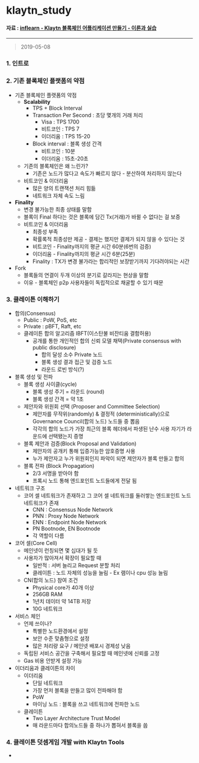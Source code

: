 # klaytn_study

#### 자료 : [inflearn - Klaytn 블록체인 어플리케이션 만들기 - 이론과 실습](https://www.inflearn.com/course/%ED%81%B4%EB%A0%88%EC%9D%B4%ED%8A%BC#)

----------

> 2019-05-08

### 1. 인트로

### 2. 기존 블록체인 플랫폼의 약점

- 기존 블록체인 플랫폼의 약점
  - **Scalability**
    - TPS + Block Interval
    - Transaction Per Second : 초당 몇개의 거래 처리
      - Visa : TPS 1700
      - 비트코인 : TPS 7
      - 이더리움 : TPS 15-20
    - Block interval : 블록 생성 간격
      - 비트코인 : 10분
      - 이더리움 : 15초-20초
  - 기존의 블록체인은 왜 느린가?
    - 기존은 노드가 많다고 속도가 빠르지 않다 - 분산하여 처리하지 않는다
  - 비트코인 & 이더리움
    - 많은 양의 트랜잭션 처리 힘듦
    - 네트워크 자체 속도 느림
- **Finality**
  - 변경 불가능한 최종 상태를 말함
  - 블록이 Final 하다는 것은 블록에 담긴 Tx(거래)가 바뀔 수 없다는 걸 보증
  - 비트코인 & 이더리움
    - 최종성 부족
    - 확률록적 최종성만 제공 - 결제는 했지만 결제가 되지 않을 수 있다는 것
    - 비트코인 - Finality까지의 평균 시간 60분(6번의 검증)
    - 이더리움 - Finality까지의 평균 시간 6분(25분)
    - Finality : TX가 변경 불가라는 합리적인 보장받기까지 기다려야되는 시간
- Fork
  - 블록들의 연결이 두개 이상의 분기로 갈라지는 현상을 말함
  - 이유 - 블록체인 p2p 사용자들이 독립적으로 채굴할 수 있기 때문

### 3. 클레이튼 이해하기

- 합의(Consensus)
  - Public : PoW, PoS, etc
  - Private : pBFT, Raft, etc
  - 클레이튼 합의 알고리즘 IBFT(이스탄불 비잔티움 결함허용)
    - 공개를 통한 개인적인 합의 신뢰 모델 채택(Private consensus with public disclosure)
      - 합의 달성 소수 Private 노드
      - 블록 생성 결과 접근 및 검증 노드
      - 라운드 로빈 방식(?)
- 블록 생성 및 전파
  - 블록 생성 사이클(cycle)
    - 블록 생성 주기 = 라운드 (round)
    - 블록 생성 간격 = 약 1초
  - 제안자와 위원회 선택 (Proposer and Committee Selection)
    - 제안자를 무작위(randomly) & 결정적 (deterministically)으로 Governance Council(합의 노드) 노드들 중 뽑음
    - 각각의 합의 노드가 가장 최근의 블록 헤더에서 파생된 난수 사용 자기가 라운드에 선택됐는지 증명
  - 블록 제안과 검증(Block Proposal and Validation)
    - 제안자의 공개키 통해 입증가능한 암호증명 사용
    - 누가 제안자고 누가 위원회인지 파악이 되면 제안자가 블록 만들고 합의
  - 블록 전파 (Block Propagation)
    - 2/3 서명을 받아야 함
    - 프록시 노드 통해 엔드포인트 노드들에게 전달 됨
- 네트워크 구조
  - 코어 셀 네트워크가 존재하고 그 코어 셀 네트워크를 둘러쌓는 엔드포인트 노드 네트워크가 존재
    - CNN : Consensus Node Network
    - PNN : Proxy Node Network
    - ENN : Endpoint Node Network
    - PN Bootnode, EN Bootnode
    - 각 역할이 다름
- 코어 셀(Core Cell)
  - 메인넷이 런칭되면 몇 십대가 될 듯
  - 사용자가 많아져서 확장이 필요할 때
    - 일반적 : 서버 늘리고 Request 분할 처리
    - 클레이튼 : 노드 자체의 성능을 늘림 - Ex 램이나 cpu 성능 늘림
  - CN(합의 노드) 참여 조건
    - Physical core가 40개 이상
    - 256GB RAM
    - 1년치 데이터 약 14TB 저장
    - 10G 네트워크
- 서비스 체인
  - 언제 쓰이나?
    - 특별한 노드환경에서 설정
    - 보안 수준 맞춤형으로 설정
    - 많은 처리량 요구 / 메인넷 배포시 경제성 낮음
  - 독립된 서비스 공간을 구축해서 필요할 때 메인넷에 신뢰를 고정
  - Gas 비용 안받게 설정 가능
- 이더리움과 클레이튼의 차이
  - 이더리움
    - 단일 네트워크
    - 가장 먼저 블록을 만들고 많이 전파해야 함
    - PoW
    - 마이닝 노드 : 블록을 쓰고 네트워크에 전파한 노드
  - 클레이튼
    - Two Layer Architecture Trust Model
    - 매 라운드마다 합의노드들 중 하나가 뽑혀서 블록을 씀

### 4. 클레이튼 덧셈게임 개발 with Klaytn Tools

- 